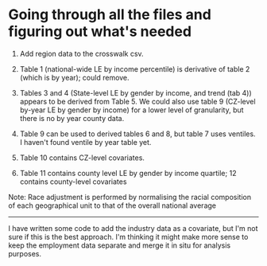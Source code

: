 # Going through all the files and figuring out what's needed

1. Add region data to the crosswalk csv.

2. Table 1 (national-wide LE by income percentile) is derivative of table 2 (which is by year); could remove.

3. Tables 3 and 4 (State-level LE by gender by income, and trend (tab 4)) appears to be derived from Table 5. We could also use table 9 (CZ-level by-year LE by gender by income) for a lower level of granularity, but there is no by year county data.

4. Table 9 can be used to derived tables 6 and 8, but table 7 uses ventiles. I haven't found ventile by year table yet.

5. Table 10 contains CZ-level covariates.

6. Table 11 contains county level LE by gender by income quartile; 12 contains county-level covariates

Note: Race adjustment is performed by normalising the racial composition of each geographical unit to that of the overall national average

---

I have written some code to add the industry data as a covariate, but I'm not sure if this is the best approach. I'm thinking it might make more sense to keep the employment data separate and merge it in situ for analysis purposes.